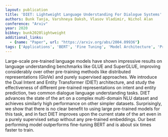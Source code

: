 ```yaml
---
layout: publication
title: 'DIET: Lightweight Language Understanding For Dialogue Systems'
authors: Bunk Tanja, Varshneya Daksh, Vlasov Vladimir, Nichol Alan
conference: "Arxiv"
year: 2020
bibkey: bunk2020lightweight
additional_links:
  - {name: "Paper", url: "https://arxiv.org/abs/2004.09936"}
tags: ['Applications', 'BERT', 'Fine Tuning', 'Model Architecture', 'Pretraining Methods', 'Reinforcement Learning', 'Training Techniques', 'Transformer']
---
```

Large-scale pre-trained language models have shown impressive results on
language understanding benchmarks like GLUE and SuperGLUE, improving
considerably over other pre-training methods like distributed representations
(GloVe) and purely supervised approaches. We introduce the Dual Intent and
Entity Transformer (DIET) architecture, and study the effectiveness of
different pre-trained representations on intent and entity prediction, two
common dialogue language understanding tasks. DIET advances the state of the
art on a complex multi-domain NLU dataset and achieves similarly high
performance on other simpler datasets. Surprisingly, we show that there is no
clear benefit to using large pre-trained models for this task, and in fact DIET
improves upon the current state of the art even in a purely supervised setup
without any pre-trained embeddings. Our best performing model outperforms
fine-tuning BERT and is about six times faster to train.
